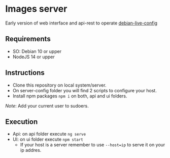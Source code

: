 # Images server

Early version of web interface and api-rest to operate [debian-live-config](https://github.com/nodiscc/debian-live-config)

## Requirements

* SO: Debian 10 or upper
* NodeJS 14 or upper

## Instructions

* Clone this repository on local system/server. 
* On server-config folder you will find 2 scripts to configure your host.
* Install npm packages `npm i` on both, api and ui folders.

*Note*: Add your current user to sudoers.

## Execution

* Api: on api folder execute `ng serve`
* UI: on ui folder execute `npm start`
    * If your host is a server remember to use `--host=ip` to serve it on your ip addres.
